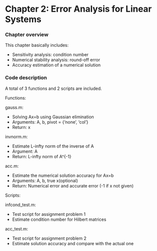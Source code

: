 # Chapter 2: Error Analysis for Linear Systems

### Chapter overview
This chapter basically includes:
- Sensitivity analysis: condition number
- Numerical stability analysis: round-off error
- Accuracy estimation of a numerical solution

### Code description
A total of 3 functions and 2 scripts are included.

Functions:

gauss.m:
- Solving Ax=b using Gaussian elimination
- Arguments: A, b, pivot = {‘none’, ‘col’}
- Return: x

invnorm.m:
- Estimate L-infty norm of the inverse of A
- Argument: A
- Return: L-infty norm of A^{-1}

acc.m:
- Estimate the numerical solution accuracy for Ax=b
- Arguments: A, b, true x(optional)
- Return: Numerical error and accurate error (-1 if x not given)

Scripts:

infcond_test.m:
- Test script for assignment problem 1
- Estimate condition number for Hilbert matrices

acc_test.m:
- Test script for assignment problem 2
- Estimate solution accuracy and compare with the actual one
